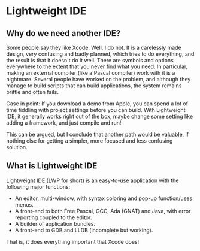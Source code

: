 # Lightweight IDE

## Why do we need another IDE?

Some people say they like Xcode. Well, I do not. It is a carelessly made design, very confusing and badly planned, which tries to do everything, and the result is that it doesn't do it well. There are symbols and options everywhere to the extent that you never find what you need. In particular, making an external compiler (like a Pascal compiler) work with it is a nightmare. Several people have worked on the problem, and although they manage to build scripts that can build applications, the system remains brittle and often fails.

Case in point: If you download a demo from Apple, you can spend a lot of time fiddling with project settings before you can build. With Lightweight IDE, it generally works right out of the box, maybe change some setting like adding a framework, and just compile and run!

This can be argued, but I conclude that another path would be valuable, if nothing else for getting a simpler, more focused and less confusing solution.

## What is Lightweight IDE

Lightweight IDE (LWP for short) is an easy-to-use application with the following major functions:
+ An editor, multi-window, with syntax coloring and pop-up function/uses menus.
+ A front-end to both Free Pascal, GCC, Ada (GNAT) and Java, with error reporting coupled to the editor.
+ A builder of application bundles.
+ A front-end to GDB and LLDB (incomplete but working).

That is, it does everything important that Xcode does!


